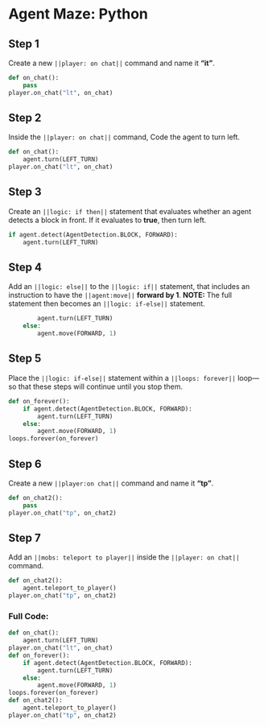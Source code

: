 ﻿# Agent Maze: Python


## Step 1
Create a new ``||player: on chat||`` command and name it **“it”**.

```python
def on_chat():
    pass
player.on_chat("lt", on_chat)
```

## Step 2

Inside the ``||player: on chat||`` command,  Code the agent to turn left.

```python
def on_chat():
    agent.turn(LEFT_TURN)
player.on_chat("lt", on_chat)
```

## Step 3

Create an ``||logic: if then||`` statement that evaluates whether an agent detects a block in front. If it evaluates to **true**, then turn left.

```python
if agent.detect(AgentDetection.BLOCK, FORWARD):
    agent.turn(LEFT_TURN)
```

## Step 4

Add an ``||logic: else||`` to the ``||logic: if||`` statement, that includes an instruction to have the ``||agent:move||`` **forward by 1**.  **NOTE:** The full statement then becomes an ``||logic: if-else||`` statement.

```python
        agent.turn(LEFT_TURN)
    else:
        agent.move(FORWARD, 1)
```

## Step 5

Place the ``||logic: if-else||`` statement within a ``||loops: forever||`` loop—so that these steps will continue until you stop them.

```python
def on_forever():
    if agent.detect(AgentDetection.BLOCK, FORWARD):
        agent.turn(LEFT_TURN)
    else:
        agent.move(FORWARD, 1)
loops.forever(on_forever)
```

## Step 6

Create a new ``||player:on chat||`` command and name it **“tp”**.

```python
def on_chat2():
    pass
player.on_chat("tp", on_chat2)
```

## Step 7

Add an ``||mobs: teleport to player||`` inside the ``||player: on chat||`` command.

```python
def on_chat2():
    agent.teleport_to_player()
player.on_chat("tp", on_chat2)
```

### Full Code: 

```python
def on_chat():
    agent.turn(LEFT_TURN)
player.on_chat("lt", on_chat)
def on_forever():
    if agent.detect(AgentDetection.BLOCK, FORWARD):
        agent.turn(LEFT_TURN)
    else:
        agent.move(FORWARD, 1)
loops.forever(on_forever)
def on_chat2():
    agent.teleport_to_player()
player.on_chat("tp", on_chat2)
```

